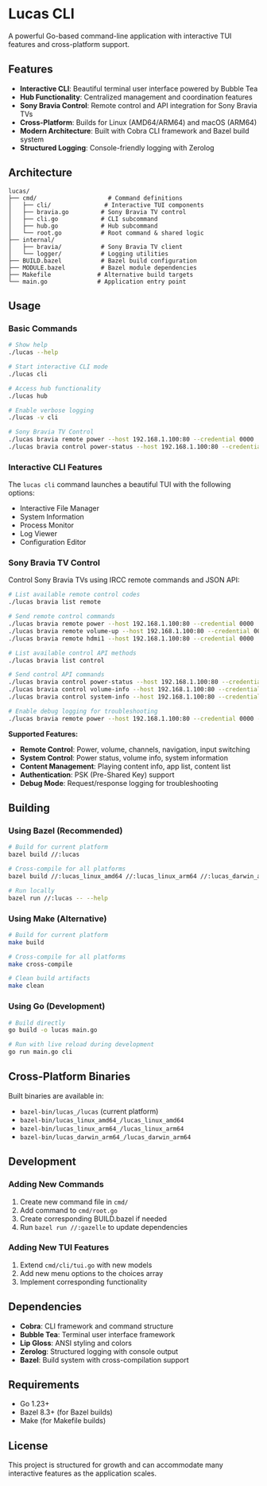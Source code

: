 # Lucas CLI

A powerful Go-based command-line application with interactive TUI features and cross-platform support.

## Features

- **Interactive CLI**: Beautiful terminal user interface powered by Bubble Tea
- **Hub Functionality**: Centralized management and coordination features
- **Sony Bravia Control**: Remote control and API integration for Sony Bravia TVs
- **Cross-Platform**: Builds for Linux (AMD64/ARM64) and macOS (ARM64)
- **Modern Architecture**: Built with Cobra CLI framework and Bazel build system
- **Structured Logging**: Console-friendly logging with Zerolog

## Architecture

```
lucas/
├── cmd/                    # Command definitions
│   ├── cli/               # Interactive TUI components
│   ├── bravia.go         # Sony Bravia TV control
│   ├── cli.go            # CLI subcommand
│   ├── hub.go            # Hub subcommand  
│   └── root.go           # Root command & shared logic
├── internal/
│   ├── bravia/           # Sony Bravia TV client
│   └── logger/           # Logging utilities
├── BUILD.bazel           # Bazel build configuration
├── MODULE.bazel          # Bazel module dependencies
├── Makefile             # Alternative build targets
└── main.go              # Application entry point
```

## Usage

### Basic Commands

```bash
# Show help
./lucas --help

# Start interactive CLI mode
./lucas cli

# Access hub functionality
./lucas hub

# Enable verbose logging
./lucas -v cli

# Sony Bravia TV Control
./lucas bravia remote power --host 192.168.1.100:80 --credential 0000
./lucas bravia control power-status --host 192.168.1.100:80 --credential 0000
```

### Interactive CLI Features

The `lucas cli` command launches a beautiful TUI with the following options:
- Interactive File Manager
- System Information
- Process Monitor  
- Log Viewer
- Configuration Editor

### Sony Bravia TV Control

Control Sony Bravia TVs using IRCC remote commands and JSON API:

```bash
# List available remote control codes
./lucas bravia list remote

# Send remote control commands
./lucas bravia remote power --host 192.168.1.100:80 --credential 0000
./lucas bravia remote volume-up --host 192.168.1.100:80 --credential 0000
./lucas bravia remote hdmi1 --host 192.168.1.100:80 --credential 0000

# List available control API methods  
./lucas bravia list control

# Send control API commands
./lucas bravia control power-status --host 192.168.1.100:80 --credential 0000
./lucas bravia control volume-info --host 192.168.1.100:80 --credential 0000
./lucas bravia control system-info --host 192.168.1.100:80 --credential 0000

# Enable debug logging for troubleshooting
./lucas bravia remote power --host 192.168.1.100:80 --credential 0000 --debug
```

**Supported Features:**
- **Remote Control**: Power, volume, channels, navigation, input switching
- **System Control**: Power status, volume info, system information
- **Content Management**: Playing content info, app list, content list
- **Authentication**: PSK (Pre-Shared Key) support
- **Debug Mode**: Request/response logging for troubleshooting

## Building

### Using Bazel (Recommended)

```bash
# Build for current platform
bazel build //:lucas

# Cross-compile for all platforms
bazel build //:lucas_linux_amd64 //:lucas_linux_arm64 //:lucas_darwin_arm64

# Run locally
bazel run //:lucas -- --help
```

### Using Make (Alternative)

```bash
# Build for current platform
make build

# Cross-compile for all platforms  
make cross-compile

# Clean build artifacts
make clean
```

### Using Go (Development)

```bash
# Build directly
go build -o lucas main.go

# Run with live reload during development
go run main.go cli
```

## Cross-Platform Binaries

Built binaries are available in:
- `bazel-bin/lucas_/lucas` (current platform)
- `bazel-bin/lucas_linux_amd64_/lucas_linux_amd64`
- `bazel-bin/lucas_linux_arm64_/lucas_linux_arm64`
- `bazel-bin/lucas_darwin_arm64_/lucas_darwin_arm64`

## Development

### Adding New Commands

1. Create new command file in `cmd/`
2. Add command to `cmd/root.go`
3. Create corresponding BUILD.bazel if needed
4. Run `bazel run //:gazelle` to update dependencies

### Adding New TUI Features  

1. Extend `cmd/cli/tui.go` with new models
2. Add new menu options to the choices array
3. Implement corresponding functionality

## Dependencies

- **Cobra**: CLI framework and command structure
- **Bubble Tea**: Terminal user interface framework
- **Lip Gloss**: ANSI styling and colors
- **Zerolog**: Structured logging with console output
- **Bazel**: Build system with cross-compilation support

## Requirements

- Go 1.23+
- Bazel 8.3+ (for Bazel builds)
- Make (for Makefile builds)

## License

This project is structured for growth and can accommodate many interactive features as the application scales.